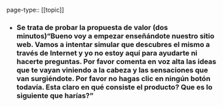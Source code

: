 page-type:: [[topic]]
- ### Se trata de probar la propuesta de valor (dos minutos)“Bueno voy a empezar enseñándote nuestro sitio web. Vamos a intentar simular que descubres el mismo a través de Internet y yo no estoy aquí para ayudarte ni hacerte preguntas. Por favor comenta en voz alta las ideas que te vayan viniendo a la cabeza y las sensaciones que van surgiéndote. Por favor no hagas clic en ningún botón todavía. Esta claro en qué consiste el producto? Que es lo siguiente que harías?”



